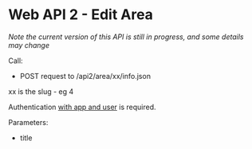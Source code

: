 # Web API 2 - Edit Area

_Note the current version of this API is still in progress, and some details may change_

Call:
  *  POST request to /api2/area/xx/info.json

xx is the slug - eg 4

Authentication [with app and user](/en/developers/core/webapi2.callauthentication.md) is required.


Parameters:
  *  title


